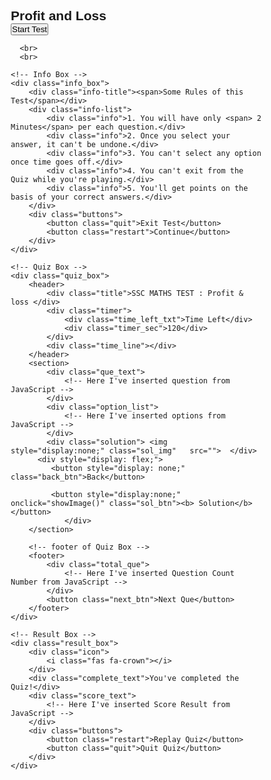 
<html lang="hi">
<head>
    <meta charset="UTF-8">
    <meta name="viewport" content="width=device-width, initial-scale= 0.8">
    <title>SSC maths mock test | credit: codenepali</title>
    <!-- FontAweome CDN Link for Icons-->
  <!--  <link rel="stylesheet" href="https://cdnjs.cloudflare.com/ajax/libs/font-awesome/5.15.3/css/all.min.css"/>
-->
<style>
/* importing google fonts */
@import url('https://fonts.googleapis.com/css2?family=Poppins:wght@200;300;400;500;600;700&display=swap');
*{
    margin: 0;
    padding: 0;
    box-sizing: border-box;
    font-family: 'Poppins', sans-serif;
}

body{
       background: #007bff;
}

::selection{
    color: #fff;
    background: #007bff;
}

.start_btn,
.info_box,
.quiz_box,
.result_box{
    position: absolute;
    top: 50%;
    left: 50%;
    transform: translate(-50%, -50%);
    box-shadow: 0 4px 8px 0 rgba(0, 0, 0, 0.2), 
                0 6px 20px 0 rgba(0, 0, 0, 0.19);
}

.info_box.activeInfo,
.quiz_box.activeQuiz,
.result_box.activeResult{
    opacity: 1;
    z-index: 5;
    pointer-events: auto;
    transform: translate(-50%, -50%) scale(1);
}

.start_btn button{
    font-size: 25px;
    font-weight: 500;
    color: #007bff;
    padding: 15px 30px;
    outline: none;
    border: none;
    border-radius: 5px;
    background: #fff;
    cursor: pointer;
}

.info_box{
    width: 400px;
    background: #fff;
    border-radius: 56px;
    opacity: 0;
    pointer-events: none;
    transition: all 0.3s ease;
}

.info_box .info-title{
    height: 60px;
    width: 100%;
    border-bottom: 1px solid lightgrey;
    display: flex;
    align-items: center;
    padding: 0 30px;
    border-radius: 5px 5px 0 0;
    font-size: 20px;
    font-weight: 600;
}

.info_box .info-list{
    padding: 15px 30px;
}

.info_box .info-list .info{
    margin: 5px 0;
    font-size: 17px;
}

.info_box .info-list .info span{
    font-weight: 600;
    color: #007bff;
}
.info_box .buttons{
    height: 60px;
    display: flex;
    align-items: center;
    justify-content: flex-end;
    padding: 0 30px;
    border-top: 1px solid lightgrey;
}

.info_box .buttons button{
    margin: 0 5px;
    height: 40px;
    width: 100px;
    font-size: 16px;
    font-weight: 500;
    cursor: pointer;
    border: none;
    outline: none;
    border-radius: 5px;
    border: 1px solid #007bff;
    transition: all 0.3s ease;
}

.quiz_box{
    width: 400px;
    background: #fff;
    border-radius: 5px;
transform: translate(-50%, -50%) scale(0.9);
    opacity: 0;
    pointer-events: none;
    transition: all 0.3s ease;
    overflow: hidden;
    
}

.quiz_box header{
    position: relative;
    z-index: 2;
    height: 70px;
    padding: 0 30px;
    background: #fff;
    border-radius: 5px 5px 0 0;
    display: flex;
    align-items: center;
    justify-content: space-between;
    box-shadow: 0px 3px 5px 1px rgba(0,0,0,0.1);
}

.quiz_box header .title{
    font-size: 20px;
    font-weight: 600;
    text-shadow: 2px 2px 1.6px #d7d9d7;
}

.quiz_box header .timer{
    color: #004085;
    background: #cce5ff;
    border: 1px solid #b8daff;
    height: 45px;
    padding: 0 8px;
    border-radius: 5px;
    display: flex;
    align-items: center;
    justify-content: space-between;
    width: 145px;
}

.quiz_box header .timer .time_left_txt{
    font-weight: 400;
    font-size: 17px;
    user-select: none;
}

.quiz_box header .timer .timer_sec{
    font-size: 18px;
    font-weight: 500;
    height: 30px;
    width: 45px;
    color: #fff;
    border-radius: 5px;
    line-height: 30px;
    text-align: center;
    background-image: linear-gradient(to right, #681be3, #9a1be3) ;
    border: 1px solid #343a40;
    user-select: none;
}

.quiz_box header .time_line{
    position: absolute;
    bottom: 0px;
    left: 0px;
    height: 5px;
    background-color: #48e81c;
 
}




section{
    padding: 25px 30px 20px 30px;
    background: #fff;
}

section .que_text{
    font-size: 18px;
    font-weight: 600;
}

section .option_list{
    padding: 20px 0px;
    display: block;   
}

section .option_list .option{
    background: aliceblue;
    border: 1px solid #84c5fe;
    border-radius: 5px;
    padding: 8px 15px;
    font-size: 17px;
    margin-bottom: 15px;
    cursor: pointer;
    transition: all 0.3s ease;
    display: flex;
    align-items: center;
    justify-content: space-between;
}

section .option_list .option:last-child{
    margin-bottom: 0px;
}

section .option_list .option:hover{
    color: #004085;
    background: #5bafeb;
    border: 1px solid black;
}

section .option_list .option.correct{
    color: black;
    background: #5fc76f;
    border: 2px solid black;
}

section .option_list .option.incorrect{
    color: white;
    background: #db4848;
    border: 2px solid black;
}

section .option_list .option.disabled{
    pointer-events: none;
}

section .option_list .option .icon{
    height: 26px;
    width: 26px;
    border: 2px solid transparent;
    border-radius: 50%;
    text-align: center;
    font-size: 13px;
    pointer-events: none;
    transition: all 0.3s ease;
    line-height: 24px;
}
.option_list .option .icon.tick{
    color: #23903c;
    border-color: #23903c;
    background: #d4edda;
}

.option_list .option .icon.cross{
    color: #a42834;
    background: #f8d7da;
    border-color: #a42834;
}

footer{
    height: 60px;
    padding: 0 30px;
    display: flex;
    align-items: center;
    justify-content: space-between;
    border-top: 1px solid lightgrey;
}

footer .total_que span{
    display: flex;
    user-select: none;
}

footer .total_que span p{
    font-weight: 500;
    padding: 0 5px;
}

footer .total_que span p:first-child{
    padding-left: 0px;
}

footer button{
    height: 40px;
    padding: 0 13px;
    font-size: 18px;
    font-weight: 400;
    cursor: pointer;
    border: none;
    outline: none;
    color: #fff;
    border-radius: 5px;
    background: #007bff;
    border: 1px solid #007bff;
    line-height: 10px;
    opacity: 0;
    pointer-events: none;
    transform: scale(0.95);
    transition: all 0.3s ease;
}

footer button:hover{
    background: #0263ca;
}

footer button.show{
    opacity: 1;
    pointer-events: auto;
    transform: scale(1);
}

.result_box{
    background: #fff;
    border-radius: 5px;
    display: flex;
    padding: 25px 30px;
    width: 450px;
    align-items: center;
    flex-direction: column;
    justify-content: center;
    transform: translate(-50%, -50%) scale(1.0);
    opacity: 0;
    pointer-events: none;
    transition: all 0.3s ease;
}

.result_box .icon{
    font-size: 100px;
    color: #007bff;
    margin-bottom: 10px;
}

.result_box .complete_text{
    font-size: 20px;
    font-weight: 500;
}

.result_box .score_text span{
    display: flex;
    margin: 10px 0;
    font-size: 18px;
    font-weight: 500;
}

.result_box .score_text span p{
    padding: 0 4px;
    font-weight: 600;
}

.result_box .buttons{
    display: flex;
    margin: 20px 0;
}

.result_box .buttons button{
    margin: 0 10px;
    height: 45px;
    padding: 0 20px;
    font-size: 18px;
    font-weight: 500;
    cursor: pointer;
    border: none;
    outline: none;
    border-radius: 5px;
    border: 1px solid #007bff;
    transition: all 0.3s ease;
}

.buttons button.restart{
    color: #fff;
    background: #007bff;
}

.buttons button.restart:hover{
    background: #0263ca;
}

.buttons button.quit{
    color: #007bff;
    background: #fff;
}

.buttons button.quit:hover{
    color: #fff;
    background: #007bff;
}


.sol_img{
width:100%;
height: auto;
box-shadow: 1px 2px 3px 3px #b7b6b8;
}

.sol_btn{
width: 150px;
height: 50px;
margin-top: 10px;
background-image: linear-gradient(to right, #138a76, #14b341);
color: white;
font-weight: bold;
border-radius: 8px;
padding: 1px;
margin-left: 30px;
text-shadow: 2px 1px 2px #c9c9c9;
font-size: 23px;
}

.back_btn{

width: 150px;
height: 50px;
text-shadow: 2px 1px 2px #c9c9c9;
margin-top: 10px;
background-image: linear-gradient(to right, #16a0db, #1278a3);
color: white;
font-weight: bold;
border-radius: 8px;
padding: 1px;
font-size: 23px;


}

body .chap_name_txt{
width: 300px;
height: 50px;
background-color: white;
text-shadow: 2px 2px 2px black;
color: #1ec2eb; 
padding: 5px;
font-weight: bold;
border-radius: 5px;
display: none;
text-align: center;
margin-top: 200px;
margin-left: 115px;
margin-bottom: 70px;
}
</style>






</head>
<body>
    <!-- start Quiz button -->
    <h2 class="chap_name_txt"> Profit and Loss</h2>
    <div class="start_btn"><button>Start Test</button></div>

      <br>
      <br>

    <!-- Info Box -->
    <div class="info_box">
        <div class="info-title"><span>Some Rules of this Test</span></div>
        <div class="info-list">
            <div class="info">1. You will have only <span> 2 Minutes</span> per each question.</div>
            <div class="info">2. Once you select your answer, it can't be undone.</div>
            <div class="info">3. You can't select any option once time goes off.</div>
            <div class="info">4. You can't exit from the Quiz while you're playing.</div>
            <div class="info">5. You'll get points on the basis of your correct answers.</div>
        </div>
        <div class="buttons">
            <button class="quit">Exit Test</button>
            <button class="restart">Continue</button>
        </div>
    </div>

    <!-- Quiz Box -->
    <div class="quiz_box">
        <header>
            <div class="title">SSC MATHS TEST : Profit & loss </div>
            <div class="timer">
                <div class="time_left_txt">Time Left</div>
                <div class="timer_sec">120</div>
            </div>
            <div class="time_line"></div>
        </header>
        <section>
            <div class="que_text">
                <!-- Here I've inserted question from JavaScript -->
            </div>
            <div class="option_list">
                <!-- Here I've inserted options from JavaScript -->
            </div>
            <div class="solution"> <img style="display:none;" class="sol_img"   src="">  </div>
          <div style="display: flex;">
             <button style="display: none;" class="back_btn">Back</button>
             
             <button style="display:none;" onclick="showImage()" class="sol_btn"><b> Solution</b></button>
                </div>
        </section>

        <!-- footer of Quiz Box -->
        <footer>
            <div class="total_que">
                <!-- Here I've inserted Question Count Number from JavaScript -->
            </div>
            <button class="next_btn">Next Que</button>
        </footer>
    </div>

    <!-- Result Box -->
    <div class="result_box">
        <div class="icon">
            <i class="fas fa-crown"></i>
        </div>
        <div class="complete_text">You've completed the Quiz!</div>
        <div class="score_text">
            <!-- Here I've inserted Score Result from JavaScript -->
        </div>
        <div class="buttons">
            <button class="restart">Replay Quiz</button>
            <button class="quit">Quit Quiz</button>
        </div>
    </div>
    
<script >

function showImage() {
  a = document.querySelector(".sol_img");
a.style.display = "block";
}



   <!--Inside this JavaScript file I've inserted Questions and Options only-->
    
    <script>
    // creating an array and passing the number, questions, options, and answers
    let questions = [
    {
    numb: 1,
    question: "एक दुकानदार ने 30% की हानि पर लेख बेचा। यदि विक्रय मूल्य ₹ 350 है, तो लागत मूल्य ज्ञात करें। <br><span style='color: blue;  '>12th janubary 2023 morning shift</span>",
    answer: "500",
    options: [
    "500",
    "550",
    "600",
    "539"
    
    ],
    solution: 'https://blogger.googleusercontent.com/img/b/R29vZ2xl/AVvXsEipE50PVYyPNo1vkccGul_7f_1YC4vKXAgG5KJxZzPGkocOlSqw0IN2VGoc57Lh6Axz7oFnKIANdZ7Mo5M2kX5-qSNQbQLcI_znlfvk2LUjCQBLoAJoPEWq4fXgoWxIH6bUDdUs3qCpsfTw_qgFeTdPLK8xJeOY0RbAdfiKllJbGjsoV695j-1H_TVu/s1830/Ques.%201%20.jpg',
    },
    {
    numb: 2,
    question: "एक दुकानदार ने 40% हानि पर लेख बेचा। यदि विक्रय मूल्य ₹6000 है तो लागत मूल्य ज्ञात कीजिए।",
    answer: "10000",
    options: [
    "10000",
    "3000",
    "6000",
    "none"
    ],
    solution: 'https://blogger.googleusercontent.com/img/b/R29vZ2xl/AVvXsEhCJKQvzuPtrm80bedr90dqLM9px27mrzTn5KyZ5z2klFCmAcwSJaQQk7Zi6Kp1w2bBVs8xVD4bUwnW1yGKsyEcahHcSsH20__v5WFBeZPPTN-kc1Qycq-I_Tw3LEVFhJmaYuVav3uMkyfc8NtpeRiIJXAZJ8rsZytkSDWSvVItqJ_DLFEbika9XDc0/s2029/question%202.jpg',
    },
    {
    numb: 3,
    question: "एक दुकानदार ने 16⅔% की हानि पर लेख बेचा।  यदि विक्रय मूल्य ₹500 है तो लागत मूल्य ज्ञात करें।",
    answer: "600",
    options: [
    "500",
    "600",
    "1000",
    "450"
    ],
    solution: 'https://blogger.googleusercontent.com/img/b/R29vZ2xl/AVvXsEgPeyDwK2zQF0AabBJEx2JyVz24lFhUmjO9FsDzDcAMi96-T0eClF2DQiv2hC7HLQ1hJ_xlE9dztD15AW_D5-bAtisMni7ELuN1UNszuXSwxw5GDFsLaFStRGJVdFDmWIyC8413H4JWnWdwHottk4ZZs43G2l9-SKtDO_uiF8QcBrIB0GLh-UcXTrDt/s1922/Question%203.jpg',
    },
    {
    numb: 4,
    question: "एक मोबाइल फोन का विक्रय पूल्य 59,620 रुपये है और इसे 8.4% लाभ पर बेचा गया। मोबाइल फोन का लागत मूल्य (रु में ) है SSC CGL 21.04.2022 (Afternoon)",
    answer: "55000",
    options: [
    "52000",
    "50000",
    "55000",
    "45000"
    ],
    solution: 'https://blogger.googleusercontent.com/img/b/R29vZ2xl/AVvXsEhAIwxC7RAwyx4hvq2Srk5hKIVXflDvM5_SEL0etM257AbknV6CRnT5FkVFu_uIedaeL1y2GhPKHa1OGKkFCAqEYcd_qa3fL2mEqvYEzqSUeNq5_ODc7zRXI6xwer0ObHmDMzZVEfp1blD5ZW2fPvQM9qNP3U2mt6m8wXRs57Ptp5EYECmNKFzkCh21/s2090/question%204.jpg',
    },
   
    
    // you can uncomment the below codes and make duplicate as more as you want to add question
    // but remember you need to give the numb value serialize like 1,2,3,5,6,7,8,9.....
    
    //   {
    //   numb: 6,
    //   question: "Your Question is Here",
    //   answer: "Correct answer of the question is here",
    //   options: [
    //     "Option 1",
    //     "option 2",
    //     "option 3",
    //     "option 4"
    //   ]
    // },
    ];
    
  
    
 

    // Inside this JavaScript file I've coded all Quiz Codes 
  
    //selecting all required elements
    const start_btn = document.querySelector(".start_btn button");
    const info_box = document.querySelector(".info_box");
    const exit_btn = info_box.querySelector(".buttons .quit");
    const continue_btn = info_box.querySelector(".buttons .restart");
    const quiz_box = document.querySelector(".quiz_box");
    const result_box = document.querySelector(".result_box");
    const option_list = document.querySelector(".option_list");
    const time_line = document.querySelector("header .time_line");
    const timeText = document.querySelector(".timer .time_left_txt");
    const timeCount = document.querySelector(".timer .timer_sec");
    
    const chap_name_txt = document.querySelector(".chap_name_txt");
    
    // if startQuiz button clicked""
    start_btn.onclick = ()=>{
    info_box.classList.add("activeInfo"); //show info box
    chap_name_txt.style.display = "block";
    }
    
    // if exitQuiz button clicked
    exit_btn.onclick = ()=>{
    info_box.classList.remove("activeInfo"); //hide info box
    }
    
    // if continueQuiz button clicked
    continue_btn.onclick = ()=>{
    info_box.classList.remove("activeInfo"); //hide info box
    quiz_box.classList.add("activeQuiz"); //show quiz box
    showQuetions(0); //calling showQestions function
    queCounter(1); //passing 1 parameter to queCounter
    startTimer(120); //calling startTimer function
    startTimerLine(0); //calling startTimerLine function
    chap_name_txt.style.display = "none";
    
    }
    
    let timeValue =  120;
    let que_count = 0;
    let que_numb = 1;
    let userScore = 0;
    let counter;
    let counterLine;
    let widthValue = 0;
    
    const restart_quiz = result_box.querySelector(".buttons .restart");
    const quit_quiz = result_box.querySelector(".buttons .quit");
    
    // if restartQuiz button clicked
    restart_quiz.onclick = ()=>{
    quiz_box.classList.add("activeQuiz"); //show quiz box
    result_box.classList.remove("activeResult"); //hide result box
    timeValue = 120; 
    que_count = 0;
    que_numb = 1;
    userScore = 0;
    widthValue = 0;
    showQuetions(que_count); //calling showQestions function
    queCounter(que_numb); //passing que_numb value to queCounter
    clearInterval(counter); //clear counter
    clearInterval(counterLine); //clear counterLine
    startTimer(timeValue); //calling startTimer function
    startTimerLine(widthValue); //calling startTimerLine function
    timeText.textContent = "Time Left"; //change the text of timeText to Time Left
    next_btn.classList.remove("show"); //hide the next button
    }
    
    // if quitQuiz button clicked
    quit_quiz.onclick = ()=>{
    window.location.reload(); //reload the current window
    }
    
    const sol_btn = document.querySelector("section .sol_btn");
    const next_btn = document.querySelector("footer .next_btn");
    const bottom_ques_counter = document.querySelector("footer .total_que");
    
    // if Next Que button clicked
    next_btn.onclick = ()=>{
    if(que_count < questions.length - 1){ //if question count is less than total question length
    que_count++; //increment the que_count value
    que_numb++; //increment the que_numb value
    showQuetions(que_count); //calling showQestions function
    queCounter(que_numb); //passing que_numb value to queCounter
    clearInterval(counter); //clear counter
    clearInterval(counterLine); //clear counterLine
    startTimer(timeValue); //calling startTimer function
    startTimerLine(widthValue); //calling startTimerLine function
    timeText.textContent = "Time Left"; //change the timeText to Time Left
    next_btn.classList.remove("show"); //hide the next button
    sol_btn.style.display = "none";
    a.style.display = "none";
    back_btn.style.display = "block";
    timeText.style.color = "black";
    time_line.style.background = "#48e81c";
    }else{
    back_btn.style.display = "block";
    clearInterval(counter); //clear counter
    clearInterval(counterLine); //clear counterLine
    showResult(); //calling showResult function
    }
    }
    
    
    const back_btn = document.querySelector("section .back_btn");
    // if previous Que button clicked
    back_btn.onclick = ()=>{
    if(que_count >  0){ //if question count is less than total question length
    que_count--; //increment the que_count value
    que_numb--; //increment the que_numb value
    showQuetions(que_count); //calling showQestions function
    queCounter(que_numb); //passing que_numb value to queCounter
     clearInterval(counter); //clear counter
     clearInterval(counterLine);//clear counter
     
    back_btn.style.display = "block";
    sol_btn.style.display = "block";
    a.style.display = "none";
    timeText.style.color = "black";
    time_line.style.background = "#48e81c";
    }
    else{
    back_btn.style.display = "none";
    }
    }
    
   
    
    
    
    
    
    // getting questions and options from array
    function showQuetions(index){
    const que_text = document.querySelector(".que_text");
    
    let solutionImage = document.querySelector(".solution .sol_img");
    
    let sol_tag = questions[index].solution;
    solutionImage.src = sol_tag;
    
    //creating a new span and div tag for question and option and passing the value using array index
    let que_tag = '<span>'+ questions[index].numb + ". " + questions[index].question +'</span>';
    let option_tag = '<div class="option"><span>'+ questions[index].options[0] +'</span></div>'
    + '<div class="option"><span>'+ questions[index].options[1] +'</span></div>'
    + '<div class="option"><span>'+ questions[index].options[2] +'</span></div>'
    + '<div class="option"><span>'+ questions[index].options[3] +'</span></div>';
    que_text.innerHTML = que_tag; //adding new span tag inside que_tag
    option_list.innerHTML = option_tag; //adding new div tag inside option_tag
    
    const option = option_list.querySelectorAll(".option");
    
    // set onclick attribute to all available options
    for(i=0; i < option.length; i++){
    option[i].setAttribute("onclick", "optionSelected(this)");
    }
    }
    // creating the new div tags which for icons
    let tickIconTag = '<div class="icon tick"><i class="fas fa-check"></i></div>';
    let crossIconTag = '<div class="icon cross"><i class="fas fa-times"></i></div>';
    
    //if user clicked on option
    function optionSelected(answer){
    clearInterval(counter); //clear counter
    clearInterval(counterLine); //clear counterLine
    let userAns = answer.textContent; //getting user selected option
    let correcAns = questions[que_count].answer; //getting correct answer from array
    const allOptions = option_list.children.length; //getting all option items
    
    if(userAns == correcAns){ //if user selected option is equal to array's correct answer
    userScore += 1; //upgrading score value with 1
    answer.classList.add("correct"); //adding green color to correct selected option
    answer.insertAdjacentHTML("beforeend", tickIconTag); //adding tick icon to correct selected option
    console.log("Correct Answer");
    console.log("Your correct answers = " + userScore);
    sol_btn.style.display = "block";
    back_btn.style.display = "block";
    }else{
    back_btn.style.display = "block";
    sol_btn.style.display = "block";
    answer.classList.add("incorrect"); //adding red color to correct selected option
    answer.insertAdjacentHTML("beforeend", crossIconTag); //adding cross icon to correct selected option
    console.log("Wrong Answer");
    
    for(i=0; i < allOptions; i++){
    if(option_list.children[i].textContent == correcAns){ //if there is an option which is matched to an array answer 
    option_list.children[i].setAttribute("class", "option correct"); //adding green color to matched option
    option_list.children[i].insertAdjacentHTML("beforeend", tickIconTag); //adding tick icon to matched option
    console.log("Auto selected correct answer.");
    }
    }
    }
    for(i=0; i < allOptions; i++){
    option_list.children[i].classList.add("disabled"); //once user select an option then disabled all options
    }
    next_btn.classList.add("show"); //show the next button if user selected any option
    }
    
    function showResult(){
    info_box.classList.remove("activeInfo"); //hide info box
    quiz_box.classList.remove("activeQuiz"); //hide quiz box
    result_box.classList.add("activeResult"); //show result box
    const scoreText = result_box.querySelector(".score_text");
    if (userScore > 3){ // if user scored more than 3
    //creating a new span tag and passing the user score number and total question number
    let scoreTag = '<span>and congrats! 🎉, You got <p>'+ userScore +'</p> out of <p>'+ questions.length +'</p></span>';
    scoreText.innerHTML = scoreTag;  //adding new span tag inside score_Text
    }
    else if(userScore > 1){ // if user scored more than 1
    let scoreTag = '<span>and nice 😎, You got <p>'+ userScore +'</p> out of <p>'+ questions.length +'</p></span>';
    scoreText.innerHTML = scoreTag;
    }
    else{ // if user scored less than 1
    let scoreTag = '<span>and sorry 😐, You got only <p>'+ userScore +'</p> out of <p>'+ questions.length +'</p></span>';
    scoreText.innerHTML = scoreTag;
    }
    }
    
    function startTimer(time){
    counter = setInterval(timer, 1000);
    function timer(){
    timeCount.textContent = time; //changing the value of timeCount with time value
    time--; //decrement the time value
    if(time < 9){ //if timer is less than 9
    let addZero = timeCount.textContent; 
    timeCount.textContent = "0" + addZero; //add a 0 before time value
 
    time_line.style.background = "red";
    }
    if(time < 0){ //if timer is less than 0
    clearInterval(counter); //clear counter
    timeText.textContent = "Time Off"; //change the time text to time off
    const allOptions = option_list.children.length; //getting all option items
    let correcAns = questions[que_count].answer; //getting correct answer from array
    sol_btn.style.display = "block";
    for(i=0; i < allOptions; i++){
    if(option_list.children[i].textContent == correcAns){ //if there is an option which is matched to an array answer
    option_list.children[i].setAttribute("class", "option correct"); //adding green color to matched option
    option_list.children[i].insertAdjacentHTML("beforeend", tickIconTag); //adding tick icon to matched option
    console.log("Time Off: Auto selected correct answer.");
    }
    }
    for(i=0; i < allOptions; i++){
    option_list.children[i].classList.add("disabled"); //once user select an option then disabled all options
    }
    next_btn.classList.add("show"); //show the next button if user selected any option
    }
    }
    }
    
    function startTimerLine(time){
    counterLine = setInterval(timer, 323);
    function timer(){
    time += 1; //upgrading time value with 1
    time_line.style.width = time + "px"; //increasing width of time_line with px by time value
    if(time > 549){ //if time value is greater than 549
    clearInterval(counterLine); //clear counterLine
    }
    }
    }
    
    function queCounter(index){
    //creating a new span tag and passing the question number and total question
    let totalQueCounTag = '<span><p>'+ index +'</p> of <p>'+ questions.length +'</p> Questions</span>';
    bottom_ques_counter.innerHTML = totalQueCounTag;  //adding new span tag inside bottom_ques_counter
    }
    
    
    


</script>
</body>
</html>
